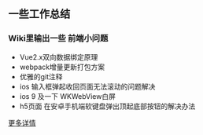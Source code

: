 ## 一些工作总结

### Wiki里输出一些 前端小问题

- Vue2.x双向数据绑定原理
- webpack增量更新打包方案
- 优雅的git注释
- ios 输入框弹起收回页面无法滚动的问题解决
- ios 9 及一下 WKWebView白屏
- h5页面 在安卓手机端软键盘弹出顶起底部按钮的解决办法


[更多详情](https://github.com/wohaofang/Summary/wiki)
